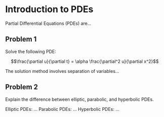 # Introduction to PDEs

Partial Differential Equations (PDEs) are...

## Problem 1

Solve the following PDE:

$$\frac{\partial u}{\partial t} = \alpha \frac{\partial^2 u}{\partial x^2}$$

<answer>
The solution method involves separation of variables...
</answer>

## Problem 2

Explain the difference between elliptic, parabolic, and hyperbolic PDEs.

<answer>
Elliptic PDEs: ...
Parabolic PDEs: ...
Hyperbolic PDEs: ...
</answer>